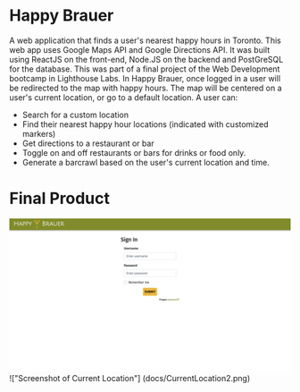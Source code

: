 # Happy Brauer
A web application that finds a user's nearest happy hours in Toronto. This web app uses Google Maps API and Google Directions API. It was built using ReactJS on the front-end, Node.JS on the backend and PostGreSQL for the database. This was part of a final project of the Web Development bootcamp in Lighthouse Labs. 
In Happy Brauer, once logged in a user will be redirected to the map with happy hours. The map will be centered on a user's current location, or go to a default location. A user can:
* Search for a custom location
* Find their nearest happy hour locations (indicated with customized markers)
* Get directions to a restaurant or bar
* Toggle on and off restaurants or bars for drinks or food only.
* Generate a barcrawl based on the user's current location and time. 

# Final Product

!["Screenshot of Login Page"](docs/Login1.png)
!["Screenshot of Current Location"] (docs/CurrentLocation2.png)
